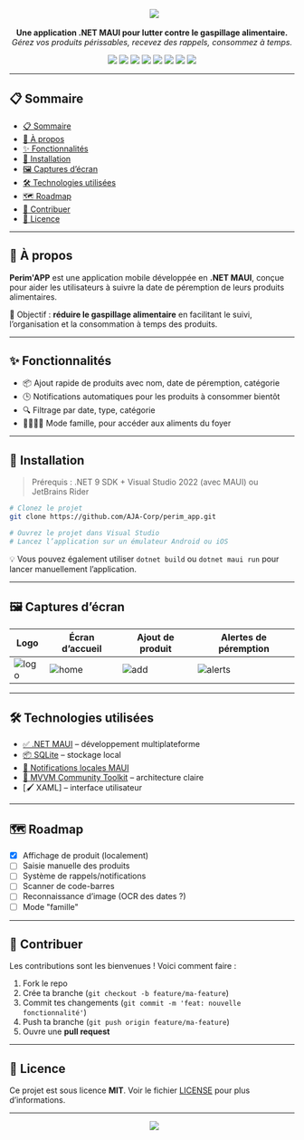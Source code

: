 <p align="center">
  <img src="https://capsule-render.vercel.app/api?type=waving&color=58BF7F&height=180&section=header&text=Perim'APP&fontSize=40&fontColor=ffffff" />
</p>

<p align="center">
  <strong>Une application .NET MAUI pour lutter contre le gaspillage alimentaire.</strong><br>
  <em>Gérez vos produits périssables, recevez des rappels, consommez à temps.</em>
</p>

<p align="center">
  <!-- Badges -->
  <img src="https://img.shields.io/badge/platforms-Android%20%7C%20Windows%20%7C%20iOS-blue?style=flat-square" />
  <img src="https://img.shields.io/badge/.NET-MAUI-58BF7F?style=flat-square&logo=dotnet&logoColor=white" />
  <img src="https://img.shields.io/badge/status-en%20développement-orange?style=flat-square" />
  <img src="https://img.shields.io/github/languages/top/AJA-Corp/perim_app?style=flat-square" />
  <img src="https://img.shields.io/github/last-commit/AJA-Corp/perim_app?style=flat-square" />
  <img src="https://img.shields.io/github/license/AJA-Corp/perim_app?style=flat-square" />
  <img src="https://img.shields.io/github/stars/AJA-Corp/perim_app?style=flat-square" />
  <img src="https://img.shields.io/github/issues/AJA-Corp/perim_app?style=flat-square" />
</p>

---

## 📋 Sommaire

- [📋 Sommaire](#-sommaire)
- [📱 À propos](#-à-propos)
- [✨ Fonctionnalités](#-fonctionnalités)
- [🚀 Installation](#-installation)
- [🖼️ Captures d’écran](#️-captures-décran)
- [🛠️ Technologies utilisées](#️-technologies-utilisées)
- [🗺️ Roadmap](#️-roadmap)
- [🤝 Contribuer](#-contribuer)
- [📄 Licence](#-licence)

---

## 📱 À propos

**Perim'APP** est une application mobile développée en **.NET MAUI**, conçue pour aider les utilisateurs à suivre la date de péremption de leurs produits alimentaires.

🎯 Objectif : **réduire le gaspillage alimentaire** en facilitant le suivi, l’organisation et la consommation à temps des produits.

---

## ✨ Fonctionnalités

- 📦 Ajout rapide de produits avec nom, date de péremption, catégorie
- 🕒 Notifications automatiques pour les produits à consommer bientôt
- 🔍 Filtrage par date, type, catégorie
- 👨‍👩‍👧‍👦 Mode famille, pour accéder aux aliments du foyer

---

## 🚀 Installation

> Prérequis : .NET 9 SDK + Visual Studio 2022 (avec MAUI) ou JetBrains Rider

```bash
# Clonez le projet
git clone https://github.com/AJA-Corp/perim_app.git

# Ouvrez le projet dans Visual Studio
# Lancez l’application sur un émulateur Android ou iOS
```

💡 Vous pouvez également utiliser `dotnet build` ou `dotnet maui run` pour lancer manuellement l’application.

---

## 🖼️ Captures d’écran

| Logo | Écran d’accueil | Ajout de produit | Alertes de péremption |
|------|-----------------|------------------|------------------------|
| ![logo](docs/screens/logo.png) | ![home](docs/screens/home.png) | ![add](docs/screens/add.png) | ![alerts](docs/screens/alerts.png) |

---

## 🛠️ Technologies utilisées

- [✅ .NET MAUI](https://learn.microsoft.com/dotnet/maui/) – développement multiplateforme
- [📦 SQLite](https://www.sqlite.org/index.html) – stockage local
- [🔔 Notifications locales MAUI](https://learn.microsoft.com/dotnet/maui/platform-integration/appmodel/notifications)
- [📱 MVVM Community Toolkit](https://learn.microsoft.com/dotnet/communitytoolkit/mvvm/) – architecture claire
- [🖌️ XAML] – interface utilisateur

---

## 🗺️ Roadmap

- [x] Affichage de produit (localement)
- [ ] Saisie manuelle des produits
- [ ] Système de rappels/notifications
- [ ] Scanner de code-barres
- [ ] Reconnaissance d’image (OCR des dates ?)
- [ ] Mode "famille"

---

## 🤝 Contribuer

Les contributions sont les bienvenues ! Voici comment faire :

1. Fork le repo
2. Crée ta branche (`git checkout -b feature/ma-feature`)
3. Commit tes changements (`git commit -m 'feat: nouvelle fonctionnalité'`)
4. Push ta branche (`git push origin feature/ma-feature`)
5. Ouvre une **pull request**

---

## 📄 Licence

Ce projet est sous licence **MIT**. Voir le fichier [LICENSE](LICENSE) pour plus d’informations.

---

<p align="center">
  <img src="https://capsule-render.vercel.app/api?type=waving&color=58BF7F&height=100&section=footer" />
</p>
